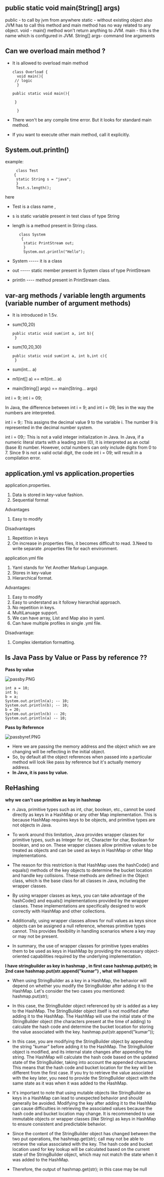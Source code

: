 ## public static void main(String[] args)

  public - to call by jvm from anywhere
  static - without existing object also JVM has to call this method and main method has no way related to any object.
  void   - main() method won't return anything to JVM.
  main   - this is the name which is configured in JVM.
  String[] args- command line arguments


## Can we overload main method ?

* It is allowed to overload main method

      class Overload {
        void main(){
       // logic 
        }

      public static void main(){
    
       }
    
        }

* There won't be any compile time error. But it looks for standard main method.
* If you want to execute other main method, call it explicitly.

## System.out.println()
 
  example: 
             
         class Test
        {
         static String s = "java";
         }
         Test.s.length(); 
     
here 
* Test is a class name , 
* s is static variable present in test class of type String 
* length is a method present in String class.

         class System
          {
           static PrintStream out;
           }
           System.out.println("Hello");

*  System ----- it is a class
*  out    ----- static member present in System class of type PrintStream
*  println ---- method present in PrintStream class.

## var-arg methods / variable length arguments (variable number of argument methods)
* It is introduced in 1.5v.
* sum(10,20)      
    
      public static void sum(int a, int b){
       }
 
* sum(10,20,30)

      public static void sum(int a, int b,int c){
       }

* sum(int... a)

* m1(int[] a)  == m1(int... a)
* main(String[] args) == main(String... args)



int i = 9;
int i = 09;


In Java, the difference between int i = 9; and int i = 09; lies in the way the numbers are interpreted.

int i = 9;: This assigns the decimal value 9 to the variable i. The number 9 is represented in the decimal number system.

int i = 09;: This is not a valid integer initialization in Java. In Java, if a numeric literal starts with a leading zero (0), it is interpreted as an octal (base 8) number. However, octal numbers can only include digits from 0 to 7. Since 9 is not a valid octal digit, the code int i = 09; will result in a compilation error.



## application.yml vs application.properties

application.properties.
 1. Data is stored in key-value fashion.
2. Sequential format

Advantages
1. Easy to modify

Disadvantages
1. Repetition in keys
2. On increase in properties files, it becomes difficult to read.
3.Need to write separate .properties file for each environment.


application.yml file
1. Yaml stands for Yet Another Markup Language.
2. Stores in key-value
3. Hierarchical format.

Advantages:
1. Easy to modify
2. Easy to understand as it followy hierarchial approach.
3. No repetition in keys.
4. MultiLanuage support.
5. We can have array, List and Map also in yaml.
6. Can have multiple profiles in single .yml file.

Disadvantage:
1. Complex identation formatting.


## Is Java Pass by Value or Pass by reference ??

**Pass by value**

![passby.PNG](passby.PNG)


    int a = 10;
    int b;
    b = a;
    System.out.println(a); -- 10;
    System.out.println(b); -- 10;
    b = 20;
    System.out.println(b) -- 20;
    System.out.println(a) -- 10;

**Pass by Reference**
   
![passbyref.PNG](passbyref.PNG)   

* Here we are passing the memory address and the object which we are changing will be reflecting in the initial object.
* So, by default all the object references when passed into a particular method will look like pass by reference but it's actually memory address.
* **In Java, it is pass by value.**



## ReHashing





**why we can't use primitive as key in hashmap**

* n Java, primitive types such as int, char, boolean, etc., cannot be used directly as keys in a HashMap or any other Map implementation. This is because HashMap requires keys to be objects, and primitive types are not objects in Java.

* To work around this limitation, Java provides wrapper classes for primitive types, such as Integer for int, Character for char, Boolean for boolean, and so on. These wrapper classes allow primitive values to be treated as objects and can be used as keys in HashMap or other Map implementations.

* The reason for this restriction is that HashMap uses the hashCode() and equals() methods of the key objects to determine the bucket location and handle key collisions. These methods are defined in the Object class, which is the base class for all classes in Java, including the wrapper classes.

* By using wrapper classes as keys, you can take advantage of the hashCode() and equals() implementations provided by the wrapper classes. These implementations are specifically designed to work correctly with HashMap and other collections.

* Additionally, using wrapper classes allows for null values as keys since objects can be assigned a null reference, whereas primitive types cannot. This provides flexibility in handling scenarios where a key may or may not be present.

* In summary, the use of wrapper classes for primitive types enables them to be used as keys in HashMap by providing the necessary object-oriented capabilities required by the underlying implementation.



**I have stringbuilder as key in hashmap ,  in first case  hashmap.put(str); in 2nd case hashmap.put(str.append("kumar") , what will happen**

* When using StringBuilder as a key in a HashMap, the behavior will depend on whether you modify the StringBuilder after adding it to the HashMap. Let's consider the two cases you mentioned: hashmap.put(str);

* In this case, the StringBuilder object referenced by str is added as a key to the HashMap. The StringBuilder object itself is not modified after adding it to the HashMap. The HashMap will use the initial state of the StringBuilder object (the characters present at the time of adding) to calculate the hash code and determine the bucket location for storing the value associated with the key. hashmap.put(str.append("kumar"));

* In this case, you are modifying the StringBuilder object by appending the string "kumar" before adding it to the HashMap. The StringBuilder object is modified, and its internal state changes after appending the string. The HashMap will calculate the hash code based on the updated state of the StringBuilder, taking into account the appended characters. This means that the hash code and bucket location for the key will be different from the first case. If you try to retrieve the value associated with the key later, you need to provide the StringBuilder object with the same state as it was when it was added to the HashMap.

* It's important to note that using mutable objects like StringBuilder as keys in a HashMap can lead to unexpected behavior and should generally be avoided. Modifying the key after adding it to the HashMap can cause difficulties in retrieving the associated values because the hash code and bucket location may change. It is recommended to use immutable objects or wrapper classes (like String) as keys in HashMap to ensure consistent and predictable behavior.

* Since the content of the StringBuilder object has changed between the two put operations, the hashmap.get(str); call may not be able to retrieve the value associated with the key. The hash code and bucket location used for key lookup will be calculated based on the current state of the StringBuilder object, which may not match the state when it was added to the HashMap.

* Therefore, the output of hashmap.get(str); in this case may be null





